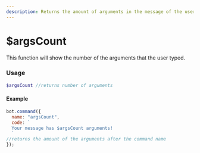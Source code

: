 ```yaml
---
description: Returns the amount of arguments in the message of the user.
---
```


# $argsCount

This function will show the number of the arguments that the user typed.

### Usage

```php
$argsCount //returns number of arguments
```

#### Example

```javascript
bot.command({
  name: "argsCount",
  code: `
  Your message has $argsCount arguments!
  `
//returns the amount of the arguments after the command name
});
```


